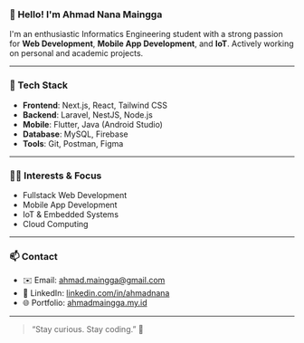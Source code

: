 ### 👋 Hello! I'm Ahmad Nana Maingga

I'm an enthusiastic Informatics Engineering student with a strong passion for **Web Development**, **Mobile App Development**, and **IoT**. Actively working on personal and academic projects.

---

### 🚀 Tech Stack

- **Frontend**: Next.js, React, Tailwind CSS  
- **Backend**: Laravel, NestJS, Node.js  
- **Mobile**: Flutter, Java (Android Studio)  
- **Database**: MySQL, Firebase  
- **Tools**: Git, Postman, Figma

---

### 🧑‍💻 Interests & Focus

- Fullstack Web Development  
- Mobile App Development  
- IoT & Embedded Systems  
- Cloud Computing

---

### 📫 Contact

- ✉️ Email: ahmad.maingga@gmail.com  
- 💼 LinkedIn: [linkedin.com/in/ahmadnana](https://linkedin.com/in/ahmadnana)  
- 🌐 Portfolio: [ahmadmaingga.my.id](https://ahmadmaingga.my.id)

---

> “Stay curious. Stay coding.” 🚀
